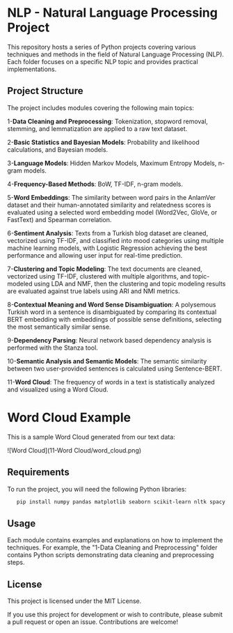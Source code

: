 # NLP - Natural Language Processing Project

This repository hosts a series of Python projects covering various techniques and methods in the field of Natural Language Processing (NLP). Each folder focuses on a specific NLP topic and provides practical implementations.

## Project Structure

The project includes modules covering the following main topics:

1-**Data Cleaning and Preprocessing**: Tokenization, stopword removal, stemming, and lemmatization are applied to a raw text dataset.

2-**Basic Statistics and Bayesian Models**: Probability and likelihood calculations, and Bayesian models.

3-**Language Models**: Hidden Markov Models, Maximum Entropy Models, n-gram models.

4-**Frequency-Based Methods**: BoW, TF-IDF, n-gram models.

5-**Word Embeddings**: The similarity between word pairs in the AnlamVer dataset and their human-annotated similarity and relatedness scores is evaluated using a selected word embedding model (Word2Vec, GloVe, or FastText) and Spearman correlation.

6-**Sentiment Analysis**: Texts from a Turkish blog dataset are cleaned, vectorized using TF-IDF, and classified into mood categories using multiple machine learning models, with Logistic Regression achieving the best performance and allowing user input for real-time prediction.

7-**Clustering and Topic Modeling**: The text documents are cleaned, vectorized using TF-IDF, clustered with multiple algorithms, and topic-modeled using LDA and NMF, then the clustering and topic modeling results are evaluated against true labels using ARI and NMI metrics.

8-**Contextual Meaning and Word Sense Disambiguation**: A polysemous Turkish word in a sentence is disambiguated by comparing its contextual BERT embedding with embeddings of possible sense definitions, selecting the most semantically similar sense.

9-**Dependency Parsing**: Neural network based dependency analysis is performed with the Stanza tool.

10-**Semantic Analysis and Semantic Models**: The semantic similarity between two user-provided sentences is calculated using Sentence-BERT.

11-**Word Cloud**: The frequency of words in a text is statistically analyzed and visualized using a Word Cloud.


# Word Cloud Example

This is a sample Word Cloud generated from our text data:

![Word Cloud](11-Word Cloud/word_cloud.png)



## Requirements

To run the project, you will need the following Python libraries:

```bash
   pip install numpy pandas matplotlib seaborn scikit-learn nltk spacy gensim tensorflow pytorch
```

## Usage

Each module contains examples and explanations on how to implement the techniques. For example, the "1-Data Cleaning and Preprocessing" folder contains Python scripts demonstrating data cleaning and preprocessing steps.

## License

This project is licensed under the MIT License.

If you use this project for development or wish to contribute, please submit a pull request or open an issue. Contributions are welcome!

